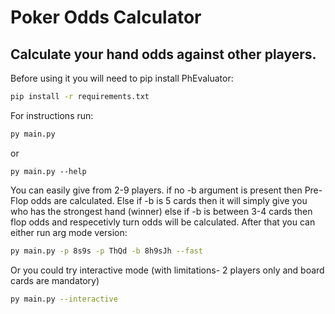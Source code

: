 # Poker Odds Calculator

## Calculate your hand odds against other players. 

Before using it you will need to pip install PhEvaluator:
```bash
pip install -r requirements.txt
```
For instructions run:
```bash 
py main.py 
```
or 
```
py main.py --help
```
You can easily give from 2-9 players.
if no -b argument is present then Pre-Flop odds are calculated.
Else if -b is 5 cards then it will simply give you who has the strongest hand (winner)
else if -b is between 3-4 cards then flop odds and respecetivly turn odds will be calculated.
After that you can either run arg mode version:
```bash
py main.py -p 8s9s -p ThQd -b 8h9sJh --fast
```
Or you could try interactive mode (with limitations- 2 players only and board cards are mandatory)
```bash
py main.py --interactive
```
